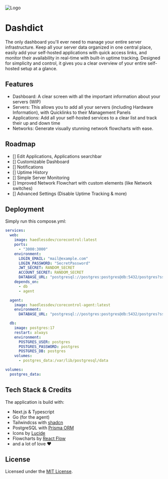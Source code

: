 
![Logo](https://i.ibb.co/hwSZTJH/Kopie-von-Cash-Mate.png)


# Dashdict

The only dashboard you'll ever need to manage your entire server infrastructure. Keep all your server data organized in one central place, easily add your self-hosted applications with quick access links, and monitor their availability in real-time with built-in uptime tracking. Designed for simplicity and control, it gives you a clear overview of your entire self-hosted setup at a glance.

## Features

- Dashboard: A clear screen with all the important information about your servers (WIP)
- Servers: This allows you to add all your servers (including Hardware Information), with Quicklinks to their Management Panels
- Applications: Add all your self-hosted services to a clear list and track their up and down time
- Networks: Generate visually stunning network flowcharts with ease.

## Roadmap
- [] Edit Applications, Applications searchbar
- [] Customizable Dashboard
- [] Notifications
- [] Uptime History
- [] Simple Server Monitoring
- [] Improved Network Flowchart with custom elements (like Network switches)
- [] Advanced Settings (Disable Uptime Tracking & more)

## Deployment

Simply run this compose.yml:
```yml
services:
  web:
    image: haedlessdev/corecontrol:latest
    ports:
      - "3000:3000"
    environment:
      LOGIN_EMAIL: "mail@example.com"
      LOGIN_PASSWORD: "SecretPassword"
      JWT_SECRET: RANDOM_SECRET
      ACCOUNT_SECRET: RANDOM_SECRET
      DATABASE_URL: "postgresql://postgres:postgres@db:5432/postgres?sslmode=require&schema=public"
    depends_on:
      - db
      - agent

  agent:
    image: haedlessdev/corecontrol-agent:latest
    environment:
      DATABASE_URL: "postgresql://postgres:postgres@db:5432/postgres?sslmode=require&schema=public"

  db:
    image: postgres:17
    restart: always
    environment:
      POSTGRES_USER: postgres
      POSTGRES_PASSWORD: postgres
      POSTGRES_DB: postgres
    volumes:
      - postgres_data:/var/lib/postgresql/data

volumes:
  postgres_data:
```

## Tech Stack & Credits

The application is build with:
- Next.js & Typescript
- Go (for the agent)
- Tailwindcss with [shadcn](shadcn.com)
- PostgreSQL with [Prisma ORM](https://www.prisma.io/)
- Icons by [Lucide](https://lucide.dev/)
- Flowcharts by [React Flow](https://reactflow.dev/)
- and a lot of love ❤️

## License

Licensed under the [MIT License](https://github.com/crocofied/CoreControl/blob/main/LICENSE).
